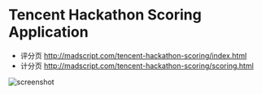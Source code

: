 # Tencent Hackathon Scoring Application

* 评分页 http://madscript.com/tencent-hackathon-scoring/index.html
* 计分页 http://madscript.com/tencent-hackathon-scoring/scoring.html

![screenshot](https://raw.github.com/yuanyan/tencent-hackathon-scoring/gh-pages/screenshot.png)


